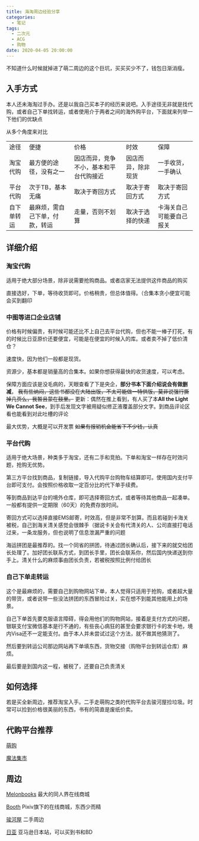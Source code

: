 ```yaml
---
title: 海淘周边经验分享
categories:
  - 笔记
tags:
  - 二次元
  - ACG
  - 购物
date: 2020-04-05 20:00:00
---
```


不知道什么时候就掉进了萌二周边的这个巨坑，买买买少不了，钱包日渐消瘦。

<!--more-->

## 入手方式

本人还未海淘过手办。还是以我自己买本子的经历来说吧。入手途径无非就是找代购，或者自己下单找转运，或者使用介于两者之间的海外购平台，下面就来列举一下他们的优缺点

从多个角度来对比

<table>
<tr>
    <td>途径</td>
    <td>便捷</td>
    <td>价格</td>
    <td>时效</td>
    <td>保障</td>
<tr>

<tr>
    <td>淘宝代购</td>
    <td>
        最方便的途径，没有之一
    </td>
    <td>
        因店而异，竞争不小，基本和平台代购接近
    </td>
    <td>
        因店而异，除非现货
    </td>
    <td>
        一手收货，一手确认
    </td>
<tr>

<tr>
    <td>平台代购</td>
    <td>
        次于TB，基本无痛
    </td>
    <td>
        取决于寄回方式
    </td>
    <td>
        取决于寄回方式
    </td>
    <td>
        取决于寄回方式
    </td>
<tr>

<tr>
    <td>自下单转运</td>
    <td>
        最麻烦，需自己下单，付款，转运
    </td>
    <td>
        走量，否则不划算
    </td>
    <td>
        取决于选择的快递
    </td>
    <td>
        卡海关自己可能要自己报关
    </td>
<tr>
</table>


## 详细介绍

### 淘宝代购

适用于绝大部分场景，除非说需要抢购商品。或者店家无法提供这件商品的购买

直接选好，下单，等待收货即可。价格稍贵，但总体值得。（合集本贪小便宜可能会买到翻印

### 中图等进口企业店铺

价格有时候偏贵，有时候可能还比不上自己去平台代购，但也不能一棒子打死，有的时候比日亚原价还要便宜，可能是在便宜的时候入的库。或者卖不掉了低价清仓？

速度快，因为他们一般都是现货。

资源少，基本都是销量高的合集本。如果你想获得最快的收货速度，可以考虑。

保障方面应该是没毛病的，天眼查看了下是央企，**部分书本下面介绍说会有做删减**， ~~我有些纳闷，这些书都没在大陆出版，不太可能做一特供版，莫非说强行撕掉几页么，我暂且蒙在鼓里。~~ 更新：偶然在推上看到，有人买了本**All the Light We Cannot See**，到手后发现文字被用疑似修正液覆盖部分文字。到商品评论区看也能看到对此吐槽的评论

最大优势，大概是可以开发票 ~~如果有报销机会能省下不少钱，认真~~

### 平台代购

适用于绝大场景，种类多于淘宝，还有二手和竞拍。下单和淘宝一样存在时效问题，抢购无优势。

第三方平台找到商品，复制链接，导入代购平台购物车结算即可。使用国内支付平台即可支付。会按照价格收取一定百分比的代下单手续费。

等到商品到达平台的境外仓库，即可选择寄回方式，或者等待其他商品一起凑单。一般都有提供一定期限（60天）的免费存放时间。

寄回方式可以选择直接EMS邮寄，时效高，但是非常不划算。而且若碰到卡海关被税，自己到海关清关感觉会很棘手（据说卡关会有代清关的人、公司直接打电话过来，一条龙服务，但也说明了信息泄漏严重的问题

海运拼团是最推荐的。找一个同省的拼团，待通过团长确认后，接下来的就交给团长处理了。加好团长联系方式，到团长手里，团长会联系你，然后国内快递送到你手上。清关什么的麻烦事由团长负责，若被税按照比例付给团长

### 自己下单走转运

这个是最麻烦的，需要自己到购物网站下单，本人觉得只适用于抢购，或者超大量的带货，或者说带一些没法拼团的东西冒险过关，实在想不到能其他能用上的场景。

自己下单首先要克服语言障碍，得会用他们的购物网站，接着是支付方式的问题，银联支付宝微信基本是行不通的，有些丧心病狂的甚至会要求银行卡的发卡地，境内Visa还不一定能支付。由于本人并未尝试过这个方法，就不做其他猜测了。

然后要到转运公司那边网站再下单填东西，货物交接（购物平台到转运仓库）麻烦。

最后要是到国内这一程，被税了，还要自己负责清关

## 如何选择

若是买全新周边，推荐淘宝入手。二手走萌购之类的代购平台去骏河屋捡垃圾。时常可以捡到价格很美丽的东西，书有的简直是废纸价卖。

## 代购平台推荐

[萌购](https://www.030buy.net)

[魔法集市](http://www.masadora.jp)

## 周边

[Melonbooks](https://www.melonbooks.co.jp)
最大的同人界在线商城

[Booth](https://booth.pm)
Pixiv旗下的在线商城，东西少而精

[骏河屋](https://www.suruga-ya.jp)
二手周边

[日亚](https://www.amazon.co.jp)
亚马逊日本站，可以买到书和BD
